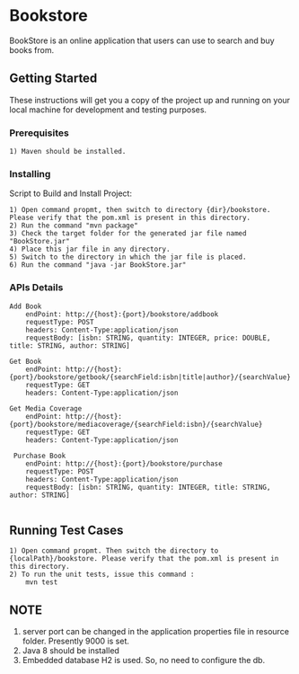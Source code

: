 # Bookstore

BookStore is an online application that users can use to search and buy books from. 

## Getting Started

These instructions will get you a copy of the project up and running on your local machine for development and testing purposes.

### Prerequisites

```
1) Maven should be installed.
```

### Installing

Script to Build and Install Project:
```
1) Open command propmt, then switch to directory {dir}/bookstore. Please verify that the pom.xml is present in this directory.
2) Run the command "mvn package"
3) Check the target folder for the generated jar file named "BookStore.jar"
4) Place this jar file in any directory.
5) Switch to the directory in which the jar file is placed.
6) Run the command "java -jar BookStore.jar"
```

### APIs Details
```
Add Book  
	endPoint: http://{host}:{port}/bookstore/addbook 
	requestType: POST  
	headers: Content-Type:application/json  
	requestBody: [isbn: STRING, quantity: INTEGER, price: DOUBLE, title: STRING, author: STRING] 

Get Book  
	endPoint: http://{host}:{port}/bookstore/getbook/{searchField:isbn|title|author}/{searchValue}
	requestType: GET  
	headers: Content-Type:application/json  
  
Get Media Coverage  
	endPoint: http://{host}:{port}/bookstore/mediacoverage/{searchField:isbn}/{searchValue}
	requestType: GET  
	headers: Content-Type:application/json 
  
 Purchase Book  
	endPoint: http://{host}:{port}/bookstore/purchase 
	requestType: POST  
	headers: Content-Type:application/json  
	requestBody: [isbn: STRING, quantity: INTEGER, title: STRING, author: STRING]
  
```

## Running Test Cases

```
1) Open command propmt. Then switch the directory to {localPath}/bookstore. Please verify that the pom.xml is present in this directory.  
2) To run the unit tests, issue this command :  
	mvn test  
 ```
 
## NOTE
1) server port can be changed in the application properties file in resource folder. Presently 9000 is set.
2) Java 8 should be installed
3) Embedded database H2 is used. So, no need to configure the db.
